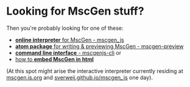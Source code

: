 # Looking for MscGen stuff?
Then you're probably looking for one of these:

- [**online interpreter** for MscGen - mscgen_js](https://sverweij.github.io/mscgen_js/index.html?utm_source=mscgenjs.github.io)
- [**atom package** for writing & previewing MscGen - mscgen-preview](https://atom.io/packages/mscgen-preview)
- [**command line interface** - mscgenjs-cli](https://www.npmjs.com/package/mscgenjs-cli) or
- [how to **embed MscGen in html**](https://sverweij.github.io/mscgen_js/embed.html?utm_source=mscgenjs.github.io)


(At this spot might arise the interactive interpreter currently residing at [mscgen.js.org](https://mscgen.js.org/) and [sverweij.github.io/mscgen_js](https://sverweij.github.io/mscgen_js) one day).
